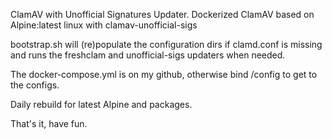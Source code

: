ClamAV with Unofficial Signatures Updater.
Dockerized ClamAV based on Alpine:latest linux with clamav-unofficial-sigs

bootstrap.sh will (re)populate the configuration dirs if clamd.conf is missing and runs the freshclam and unofficial-sigs updaters when needed.

The docker-compose.yml is on my github, otherwise bind /config to get to the configs.

Daily rebuild for latest Alpine and packages.

That's it, have fun.
